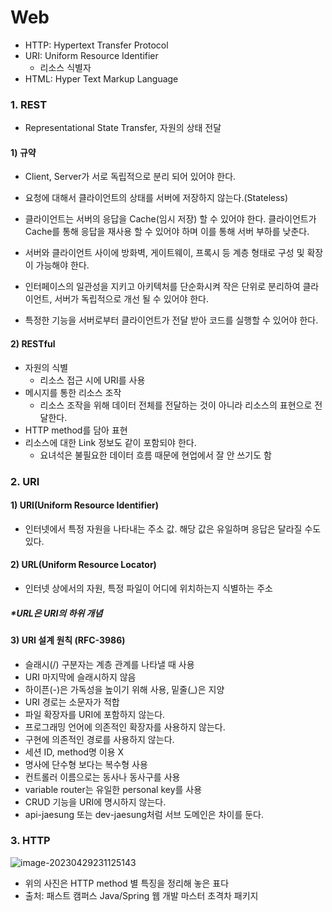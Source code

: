 # Web

- HTTP: Hypertext Transfer Protocol
- URI: Uniform Resource Identifier
  - 리소스 식별자
- HTML: Hyper Text Markup Language





### 1. REST

- Representational State Transfer, 자원의 상태 전달



#### 1) 규약

- Client, Server가 서로 독립적으로 분리 되어 있어야 한다.
- 요청에 대해서 클라이언트의 상태를 서버에 저장하지 않는다.(Stateless)

- 클라이언트는 서버의 응답을 Cache(임시 저장) 할 수 있어야 한다. 클라이언트가 Cache를 통해 응답을 재사용 할 수 있어야 하며 이를 통해 서버 부하를 낮춘다.
- 서버와 클라이언트 사이에 방화벽, 게이트웨이, 프록시 등 계층 형태로 구성 및 확장이 가능해야 한다.
- 인터페이스의 일관성을 지키고 아키텍처를 단순화시켜 작은 단위로 분리하여 클라이언트, 서버가 독립적으로 개선 될 수 있어야 한다.
- 특정한 기능을 서버로부터 클라이언트가 전달 받아 코드를 실행할 수 있어야 한다.



#### 2) RESTful

- 자원의 식별
  - 리소스 접근 시에 URI를 사용
- 메시지를 통한 리소스 조작
  - 리소스 조작을 위해 데이터 전체를 전달하는 것이 아니라 리소스의 표현으로 전달한다.
- HTTP method를 담아 표현
- 리소스에 대한  Link 정보도 같이 포함되야 한다.
  - 요녀석은 불필요한 데이터 흐름 때문에 현업에서 잘 안 쓰기도 함



### 2. URI

#### 1) URI(Uniform Resource Identifier)

- 인터넷에서 특정 자원을 나타내는 주소 값. 해당 값은 유일하며 응답은 달라질 수도 있다.



#### 2) URL(Uniform Resource Locator)

- 인터넷 상에서의 자원, 특정 파일이 어디에 위치하는지 식별하는 주소



##### *URL은 URI의 하위 개념



#### 3) URI 설계 원칙 (RFC-3986)

- 슬래시(/) 구분자는 계층 관계를 나타낼 때 사용
- URI 마지막에 슬래시하지 않음
- 하이픈(-)은 가독성을 높이기 위해 사용, 밑줄(_)은 지양
- URI 경로는 소문자가 적합
- 파일 확장자를 URI에 포함하지 않는다.
- 프로그래밍 언어에 의존적인 확장자를 사용하지 않는다.
- 구현에 의존적인 경로를 사용하지 않는다.
- 세션 ID, method명 이용 X
- 명사에 단수형 보다는 복수형 사용
- 컨트롤러 이름으로는 동사나 동사구를 사용
- variable router는 유일한 personal key를 사용
- CRUD 기능을 URI에 명시하지 않는다.
- api-jaesung 또는 dev-jaesung처럼 서브 도메인은 차이를 둔다.



### 3. HTTP

![image-20230429231125143](C:\Users\Jaesung\AppData\Roaming\Typora\typora-user-images\image-20230429231125143.png)

- 위의 사진은 HTTP method 별 특징을 정리해 놓은 표다
- 출처: 패스트 캠퍼스 Java/Spring 웹 개발 마스터 초격차 패키지
